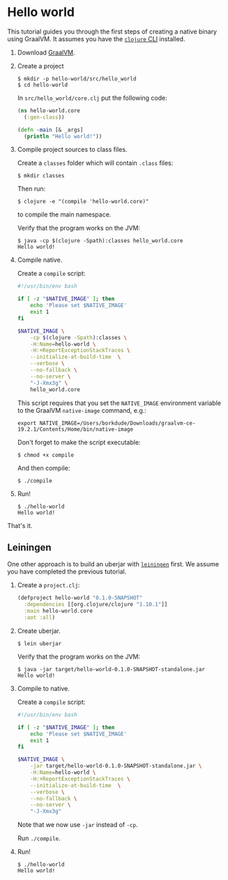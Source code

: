 # Hello world

This tutorial guides you through the first steps of creating a native binary using GraalVM. It assumes you have the [`clojure` CLI](https://clojure.org/guides/getting_started) installed.

1. Download [GraalVM](https://github.com/oracle/graal/releases).

2. Create a project

    ``` shellsession
    $ mkdir -p hello-world/src/hello_world
    $ cd hello-world
    ```

    In `src/hello_world/core.clj` put the following code:

    ``` clojure
    (ns hello-world.core
      (:gen-class))

    (defn -main [& _args]
      (println "Hello world!"))
    ```

3. Compile project sources to class files.

    Create a `classes` folder which will contain `.class` files:

    ```
    $ mkdir classes
    ```

    Then run:

    ```
    $ clojure -e "(compile 'hello-world.core)"
    ```

    to compile the main namespace.

    Verify that the program works on the JVM:

    ```
    $ java -cp $(clojure -Spath):classes hello_world.core
    Hello world!
    ```

4. Compile native.

    Create a `compile` script:

    ``` bash
    #!/usr/bin/env bash

    if [ -z "$NATIVE_IMAGE" ]; then
        echo 'Please set $NATIVE_IMAGE'
        exit 1
    fi

    $NATIVE_IMAGE \
        -cp $(clojure -Spath):classes \
        -H:Name=hello-world \
        -H:+ReportExceptionStackTraces \
        --initialize-at-build-time  \
        --verbose \
        --no-fallback \
        --no-server \
        "-J-Xmx3g" \
        hello_world.core
    ```

    This script requires that you set the `NATIVE_IMAGE` environment variable to the GraalVM `native-image` command, e.g.:

    ``` shellsession
    export NATIVE_IMAGE=/Users/borkdude/Downloads/graalvm-ce-19.2.1/Contents/Home/bin/native-image
    ```

    Don't forget to make the script executable:

    ``` shellsession
    $ chmod +x compile
    ```

    And then compile:

    ``` shellsession
    $ ./compile
    ```

5. Run!

    ``` shellsession
    $ ./hello-world
    Hello world!
    ```

That's it.

## Leiningen

One other approach is to build an uberjar with [`leiningen`](https://leiningen.org/) first. We assume you have completed the previous tutorial.

1. Create a `project.clj`:

    ``` clojure
    (defproject hello-world "0.1.0-SNAPSHOT"
      :dependencies [[org.clojure/clojure "1.10.1"]]
      :main hello-world.core
      :aot :all)
    ```

2. Create uberjar.

    ``` shellsession
    $ lein uberjar
    ```
    
    Verify that the program works on the JVM:

    ``` shellsession
    $ java -jar target/hello-world-0.1.0-SNAPSHOT-standalone.jar
    Hello world!
    ```

3. Compile to native.

    Create a `compile` script:

    ``` bash
    #!/usr/bin/env bash

    if [ -z "$NATIVE_IMAGE" ]; then
        echo 'Please set $NATIVE_IMAGE'
        exit 1
    fi

    $NATIVE_IMAGE \
        -jar target/hello-world-0.1.0-SNAPSHOT-standalone.jar \
        -H:Name=hello-world \
        -H:+ReportExceptionStackTraces \
        --initialize-at-build-time  \
        --verbose \
        --no-fallback \
        --no-server \
        "-J-Xmx3g"
    ```

    Note that we now use `-jar` instead of `-cp`.

    Run `./compile`.

4. Run!

    ``` shellsession
    $ ./hello-world
    Hello world!
    ```
